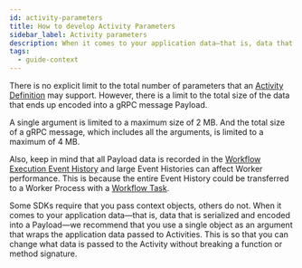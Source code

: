 ```yaml
---
id: activity-parameters
title: How to develop Activity Parameters
sidebar_label: Activity parameters
description: When it comes to your application data—that is, data that is serialized and encoded into a Payload—we recommend that you use a single object as an argument that wraps the application data passed to Activities.
tags:
  - guide-context
---
```


There is no explicit limit to the total number of parameters that an [Activity Definition](/concepts/what-is-an-activity-definition) may support.
However, there is a limit to the total size of the data that ends up encoded into a gRPC message Payload.

A single argument is limited to a maximum size of 2 MB.
And the total size of a gRPC message, which includes all the arguments, is limited to a maximum of 4 MB.

Also, keep in mind that all Payload data is recorded in the [Workflow Execution Event History](/concepts/what-is-an-event-history) and large Event Histories can affect Worker performance.
This is because the entire Event History could be transferred to a Worker Process with a [Workflow Task](/concepts/what-is-a-workflow-task).

<!--TODO link to gRPC limit section when available -->

Some SDKs require that you pass context objects, others do not.
When it comes to your application data—that is, data that is serialized and encoded into a Payload—we recommend that you use a single object as an argument that wraps the application data passed to Activities.
This is so that you can change what data is passed to the Activity without breaking a function or method signature.

